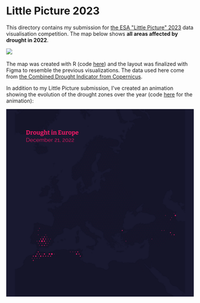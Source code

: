 # Little Picture 2023

This directory contains my submission for [the ESA "Little Picture" 2023](https://climate.esa.int/en/littlepicturescompetition/) data visualisation competition. The map below shows **all areas affected by drought in 2022**. 

![](little_pic_bn.png)


The map was created with R (code [here](https://github.com/BjnNowak/drought/blob/main/script/little_picture_drought.R)) and the layout was finalized with Figma to resemble the previous visualizations. The data used here come from [the Combined Drought Indicator from Copernicus](https://edo.jrc.ec.europa.eu/gdo/php/index.php?id=2112).

In addition to my Little Picture submission, I've created an animation showing the evolution of the drought zones over the year (code [here](https://github.com/BjnNowak/drought/blob/main/script/anim_drought.R) for the animation):

![](drought.gif)
